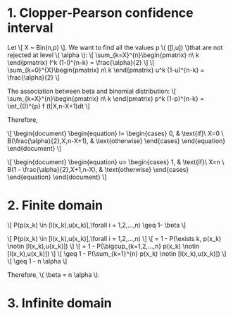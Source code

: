 
# 1. Clopper-Pearson confidence interval

Let
\\[ X ~ Bin(n,p) \\].
We want to find all the values p \\( ([l,u]) \\)that are not rejected at level \\( \alpha \\):
\\[ \sum_{k=X}^{n}\begin{pmatrix} n\\ k \end{pmatrix} l^k (1-l)^{n-k} = \frac{\alpha}{2} \\]
\\[ \sum_{k=0}^{X}\begin{pmatrix} n\\ k \end{pmatrix} u^k (1-u)^{n-k} = \frac{\alpha}{2} \\]

The association between beta and binomial distribution:
\\[ \sum_{k=X}^{n}\begin{pmatrix} n\\ k \end{pmatrix} p^k (1-p)^{n-k} = \int_{0}^{p} f (t|X,n-X+1)dt \\]

Therefore,

\\[ \begin{document}
  \begin{equation}
    l=
    \begin{cases}
      0, & \text{if}\ X=0 \\
      B(\frac{\alpha}{2},X,n-X+1), & \text{otherwise}
    \end{cases}
  \end{equation}
\end{document} \\]

\\[ \begin{document}
  \begin{equation}
    u=
    \begin{cases}
      1, & \text{if}\ X=n \\
      B(1 - \frac{\alpha}{2},X+1,n-X), & \text{otherwise}
    \end{cases}
  \end{equation}
\end{document} \\]




# 2. Finite domain

\\[ P(p(x_k) \in [l(x_k),u(x_k)],\forall i = 1,2,...,n) \geq 1- \beta \\]

\\[ P(p(x_k) \in [l(x_k),u(x_k)],\forall i = 1,2,...,n) \\]
\\[ = 1 - P(\exists k, p(x_k) \notin [l(x_k),u(x_k)]) \\]
\\[ = 1 - P(\bigcup_{k=1,2,...,n} p(x_k) \notin [l(x_k),u(x_k)]) \\]
\\[ \geq 1 - P(\sum_{k=1}^{n} p(x_k) \notin [l(x_k),u(x_k)]) \\]
\\[ \geq 1 - n \alpha \\]

Therefore, \\( \beta = n \alpha \\).

# 3. Infinite domain


